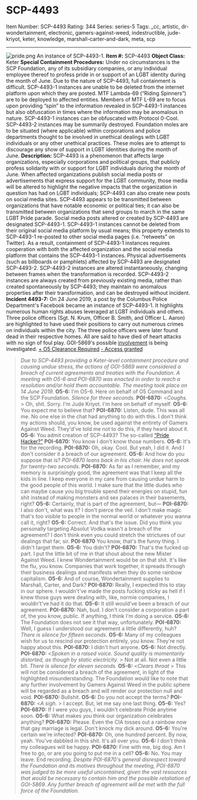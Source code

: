 # SCP-4493
Item Number: SCP-4493
Rating: 344
Series: series-5
Tags: _cc, artistic, dr-wondertainment, electronic, gamers-against-weed, indestructible, jude-kriyot, keter, knowledge, marshall-carter-and-dark, meta, scp

---

![pride.png](https://scp-wiki.wdfiles.com/local--files/scp-4493/pride.png)
An instance of SCP-4493-1.
**Item #:** SCP-4493
**Object Class:** Keter
**Special Containment Procedures:** Under no circumstances is the SCP Foundation, any of its subsidiary companies, or any individual employee thereof to profess pride in or support of an LGBT identity during the month of June.
Due to the nature of SCP-4493, full containment is difficult. SCP-4493-1 instances are unable to be deleted from the internet platform upon which they are posted. MTF Lambda-69 (“Riding Spinners”) are to be deployed to affected entities. Members of MTF L-69 are to focus upon providing “spin” to the information revealed in SCP-4493-1 instances but also obfuscation in times where the information may be anomalous in nature. SCP-4493-1 instances can be obfuscated with Protocol 0-Cool. SCP-4493-2 instances may be summarily destroyed.
Foundation moles are to be situated (where applicable) within corporations and police departments thought to be involved in unethical dealings with LGBT individuals or any other unethical practices. These moles are to attempt to discourage any show of support in LGBT identities during the month of June.
**Description:** SCP-4493 is a phenomenon that affects large organizations, especially corporations and political groups, that publicly profess solidarity with or support for LGBT individuals during the month of June. When affected organizations publish social media posts or advertisements that express support for the LGBT community, those media will be altered to highlight the negative impacts that the organization in question has had on LGBT individuals; SCP-4493 can also create new posts on social media sites. SCP-4493 appears to be transmitted between organizations that have notable economic or political ties; it can also be transmitted between organizations that send groups to march in the same LGBT Pride parade.
Social media posts altered or created by SCP-4493 are designated SCP-4493-1. SCP-4493-1 instances cannot be deleted from their original social media platform by usual means; this property extends to SCP-4493-1 re-posted to other social media pages (i.e. “retweets” on Twitter). As a result, containment of SCP-4493-1 instances requires cooperation with both the affected organization and the social media platform that contains the SCP-4493-1 instances.
Physical advertisements (such as billboards or pamphlets) affected by SCP-4493 are designated SCP-4493-2. SCP-4493-2 instances are altered instantaneously, changing between frames when the transformation is recorded. SCP-4493-2 instances are always created from previously existing media, rather than created spontaneously by SCP-4493; they maintain no anomalous properties after their transformation, and can be destroyed without incident.
**Incident 4493-7:** On 24 June 2019, a post by the Columbus Police Department's Facebook became an instance of SCP-4493-1. It highlights numerous human rights abuses leveraged at LGBT individuals and others. Three police officers (Sgt. N. Krum, Officer B. Smith, and Officer L. Aaron) are highlighted to have used their positions to carry out numerous crimes on individuals within the city. The three police officers were later found dead in their respective homes. All are said to have died of heart attacks with no sign of foul play.
GOI-5869's possible [involvement](/scp-4669) is being investigated.
[\+ O5 Clearance Required](javascript:;)
[\- Access granted](javascript:;)
> _Due to SCP-4493 providing a Keter-level containment procedure and causing undue stress, the actions of GOI-5869 were considered a breach of current agreements and treaties with the Foundation. A meeting with O5-6 and POI-6870 was enacted in order to reach a resolution and/or hold them accountable._
> _The meeting took place on 14 June 2019._
> **O5-6:** I'm O5-6. Here on behalf of O5 Command and the SCP Foundation.
> _Silence for three seconds._
> **POI-6870:** <_Coughs._ > Oh, shit. Sorry. I'm Jude Kriyot. I'm here on behalf of myself.
> **O5-6:** You expect me to believe that?
> **POI-6870:** Listen, dude. This was all me. No one else in the chat had anything to do with this. I don't think my actions should, you know, be used against the entirety of Gamers Against Weed. They'd've told me not to do this, if they heard about it.
> **O5-6:** You admit creation of SCP-4493? The so-called [“Pride Hacker?”](/rainbow-crapitalism)
> **POI-6870:** You know I don't know those numbers.
> **O5-6:** It's for the recording.
> **POI-6870:** Oh, okay. Cool. But yeah, I did it. And I don't consider it a breach of our agreement.
> **O5-6:** And how do you suppose that is?
> _POI-6870 leans back in his chair. He does not speak for twenty-two seconds._
> **POI-6870:** As far as I remember, and my memory is surprisingly good, the agreement was that I keep all the kids in line. I keep everyone in my care from causing undue harm to the good people of this world. I make sure that the little dudes who can maybe cause you big trouble spend their energies on stupid, fun shit instead of making monsters and sex palaces in their basements, right?
> **O5-6:** Certainly, that is part of the agreement, but—
> **POI-6870:** I also don't, what was it? I don't pierce the veil. I don't make magic that's too visible to people in the normal world or whatever you wanna call it, right?
> **O5-6:** Correct. And that's the issue. Did you think you personally targeting Absolut Vodka wasn't a breach of the agreement? I don't think even you could stretch the strictures of our dealings that far, sir.
> **POI-6870** You know, that's the funny thing. I didn't target them.
> **O5-6:** You didn't?
> **POI-6870:** That's the fucked up part. I put the little bit of me in that shout about the new Mister Against Weed. I knew Wondertainment would be on that shit. It's like the flu, you know. Companies that work together, it spreads through their business dealings and manifests when they do some rainbow capitalism.
> **O5-6:** And of course, Wondertainment supplies to Marshall, Carter, and Dark?
> **POI-6870:** Really, I expected this to stay in our sphere. I wouldn't've made the posts fucking sticky as hell if I knew those guys were dealing with, like, normie companies, I wouldn't've had it do that.
> **O5-6:** It still would've been a breach of our agreement.
> **POI-6870:** Nah, bud. I don't consider a corporation a part of, the you know, public. If anything, I think I'm doing a service.
> **O5-6:** The Foundation does not see it that way, unfortunately.
> **POI-6870:** Well, I guess I understood our agreement a little differently, huh?
> _There is silence for fifteen seconds._
> **O5-6:** Many of my colleagues wish for us to rescind our protection entirely, you know. They're not happy about this.
> **POI-6870:** I didn't hurt anyone.
> **O5-6:** Not directly.
> **POI-6870:** <_Spoken in a raised voice. Sound quality is momentarily distorted, as though by static electricity._ > Not at all. Not even a little bit.
> _There is silence for eleven seconds._
> **O5-6:** <_Clears throat_ > This will not be considered a breach of the agreement, in light of the highlighted misunderstanding. The Foundation would like to note that any further involvement by Gamers Against Weed in the public sphere will be regarded as a breach and will render our protection null and void.
> **POI-6870:** Bullshit.
> **O5-6:** Do you not accept the terms?
> **POI-6870:** <_A sigh._ > I accept. But, let me say one last thing.
> **O5-6:** Yes?
> **POI-6870:** If I were you guys, I wouldn't celebrate Pride anytime soon.
> **O5-6:** What makes you think our organization celebrates anything?
> **POI-6870:** Please. Even the CIA tosses out a rainbow now that gay marriage is legal. Don't knock my dick around.
> **O5-6:** You're certain we're infected?
> **POI-6870:** Oh, one hundred percent. By now, yeah. You've dabbled in this shit. It's all over you.
> **O5-6:** I don't think my colleagues will be happy.
> **POI-6870:** Fine with me, big dog. Am I free to go, or are you going to put me in a cell?
> **O5-6:** No. You may leave. End recording.
> _Despite POI-6870's general disrespect toward the Foundation and its motives throughout the meeting, POI-6870 was judged to be more useful uncontained, given the vast resources that would be necessary to contain him and the possible retaliation of GOI-5869._
> _Any further breach of agreement will be met with the full force of the Foundation._